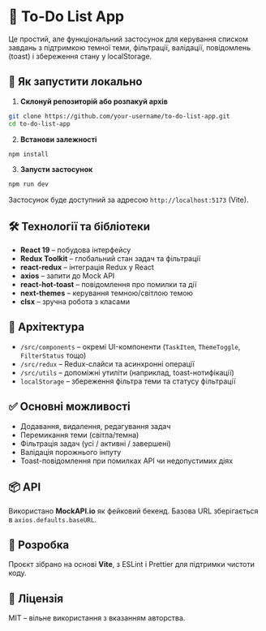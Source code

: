# 📝 To-Do List App

Це простий, але функціональний застосунок для керування списком завдань з
підтримкою темної теми, фільтрації, валідації, повідомлень (toast) і збереження
стану у localStorage.

## 🚀 Як запустити локально

1. **Склонуй репозиторій або розпакуй архів**

```bash
git clone https://github.com/your-username/to-do-list-app.git
cd to-do-list-app
```

2. **Встанови залежності**

```bash
npm install
```

3. **Запусти застосунок**

```bash
npm run dev
```

Застосунок буде доступний за адресою `http://localhost:5173` (Vite).

## 🛠️ Технології та бібліотеки

- **React 19** – побудова інтерфейсу
- **Redux Toolkit** – глобальний стан задач та фільтрації
- **react-redux** – інтеграція Redux у React
- **axios** – запити до Mock API
- **react-hot-toast** – повідомлення про помилки та дії
- **next-themes** – керування темною/світлою темою
- **clsx** – зручна робота з класами

## 🧱 Архітектура

- `/src/components` – окремі UI-компоненти (`TaskItem`, `ThemeToggle`,
  `FilterStatus` тощо)
- `/src/redux` – Redux-слайси та асинхронні операції
- `/src/utils` – допоміжні утиліти (наприклад, toast-нотифікації)
- `localStorage` – збереження фільтра теми та статусу фільтрації

## ✅ Основні можливості

- Додавання, видалення, редагування задач
- Перемикання теми (світла/темна)
- Фільтрація задач (усі / активні / завершені)
- Валідація порожнього інпуту
- Toast-повідомлення при помилках API чи недопустимих діях

## 📦 API

Використано **MockAPI.io** як фейковий бекенд. Базова URL зберігається в
`axios.defaults.baseURL`.

## 🔄 Розробка

Проєкт зібрано на основі **Vite**, з ESLint і Prettier для підтримки чистоти
коду.

## 📄 Ліцензія

MIT – вільне використання з вказанням авторства.
